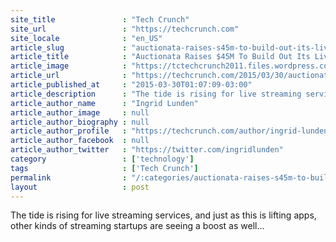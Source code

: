 ```yaml
---
site_title               : "Tech Crunch"
site_url                 : "https://techcrunch.com"
site_locale              : "en_US"
article_slug             : "auctionata-raises-s45m-to-build-out-its-live-streamed-auction-business"
article_title            : "Auctionata Raises $45M To Build Out Its Live-Streamed Auction Business"
article_image            : "https://tctechcrunch2011.files.wordpress.com/2015/03/screen-shot-2015-03-30-at-08-13-59.png?w=764&h=400&crop=1"
article_url              : "https://techcrunch.com/2015/03/30/auctionata-raises-45m-to-take-its-live-streamed-art-auctions-to-new-frontiers/"
article_published_at     : "2015-03-30T01:07:09-03:00"
article_description      : "The tide is rising for live streaming services, and just as this is lifting apps, other kinds of streaming startups are seeing a boost as well..."
article_author_name      : "Ingrid Lunden"
article_author_image     : null
article_author_biography : null
article_author_profile   : "https://techcrunch.com/author/ingrid-lunden/"
article_author_facebook  : null
article_author_twitter   : "https://twitter.com/ingridlunden"
category                 : ['technology']
tags                     : ['Tech Crunch']
permalink                : "/:categories/auctionata-raises-s45m-to-build-out-its-live-streamed-auction-business/"
layout                   : post
---
```


The tide is rising for live streaming services, and just as this is lifting apps, other kinds of streaming startups are seeing a boost as well...
